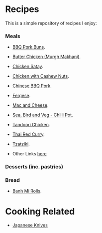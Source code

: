# Recipes
This is a simple repository of recipes I enjoy:

### Meals

- [BBQ Pork Buns](recipes/bbq_pork_buns/).
- [Butter Chicken (Murgh Makhani)](recipes/butter_chicken/).
- [Chicken Satay](recipes/chicken_satay/).
- [Chicken with Cashew Nuts](recipes/chicken_with_cashew_nuts/).
- [Chinese BBQ Pork](recipes/chinese_bbq_pork/).
- [Fergese](recipes/fergese/).
- [Mac and Cheese](recipes/mac_and_cheese/).
- [Sea, Bird and Veg - Chilli Pot](recipes/sea_bird_veg_chilli_pot/).
- [Tandoori Chicken](recipes/tandoori_chicken/).
- [Thai Red Curry](recipes/thai_red_curry/).
- [Tzatziki](recipes/tzatziki/).


- Other Links [here](./links.md)

### Desserts (inc. pastries)


### Bread

- [Banh Mi Rolls](bread/banh_mi_rolls/).


# Cooking Related

- [Japanese Knives](https://www.mtckitchen.com/knife-styles/)
